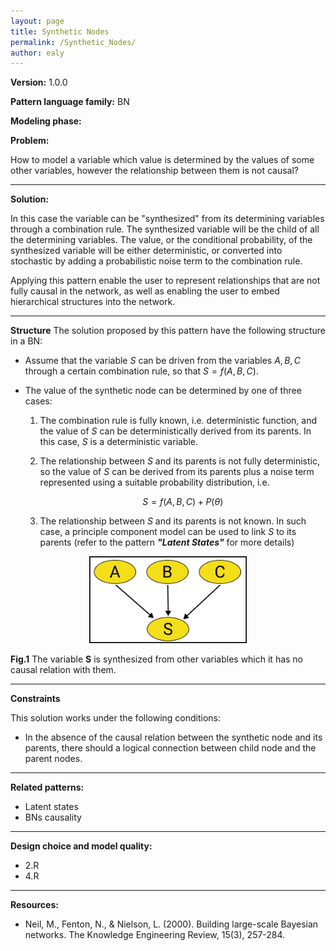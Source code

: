```yaml
--- 
layout: page
title: Synthetic Nodes
permalink: /Synthetic_Nodes/
author: ealy 
--- 
```

 
**Version:** 1.0.0

**Pattern language family:** BN

**Modeling phase:**

**Problem:**

How to model a variable which value is determined by the values of some
other variables, however the relationship between them is not causal?



***

**Solution:**

In this case the variable can be \"synthesized\" from its determining
variables through a combination rule. The synthesized variable will be
the child of all the determining variables. The value, or the
conditional probability, of the synthesized variable will be either
deterministic, or converted into stochastic by adding a probabilistic
noise term to the combination rule.

Applying this pattern enable the user to represent relationships that are not fully causal in the network, as well as enabling the user to embed hierarchical structures into the network.



***

**Structure**
The solution proposed by this pattern have the following structure in a
BN:

- Assume that the variable $S$ can be driven from the variables
    $A, B, C$ through a certain combination rule, so that $S=f(A,B,C)$.

- The value of the synthetic node can be determined by one of three
    cases:

    1. The combination rule is fully known, i.e. deterministic
        function, and the value of $S$ can be deterministically derived
        from its parents. In this case, $S$ is a deterministic variable.

    2. The relationship between $S$ and its parents is not fully
        deterministic, so the value of $S$ can be derived from its
        parents plus a noise term represented using a suitable
        probability distribution, i.e.

        $$S = f(A,B,C) + P(\theta)$$

    3. The relationship between $S$ and its parents is not known. In
        such case, a principle component model can be used to link $S$
        to its parents (refer to the pattern ***\"Latent States\"*** for
        more details)

<p align= "center">
<img src="./images/synth.png" style="width:50%">
</p>
<b>Fig.1</b> The variable <b>S</b> is synthesized from other variables which it has no causal relation with them.



***

**Constraints**

This solution works under the following conditions:

- In the absence of the causal relation between the synthetic node and
    its parents, there should a logical connection between child node
    and the parent nodes.



***

**Related patterns:**

- Latent states
- BNs causality

***

**Design choice and model quality:**

- 2.R
- 4.R

***

**Resources:**

- Neil, M., Fenton, N., & Nielson, L. (2000). Building large-scale Bayesian networks. The Knowledge Engineering Review, 15(3), 257-284.
